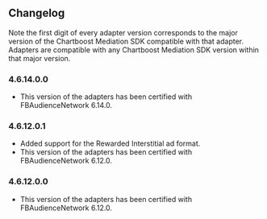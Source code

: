 ## Changelog

Note the first digit of every adapter version corresponds to the major version of the Chartboost Mediation SDK compatible with that adapter. 
Adapters are compatible with any Chartboost Mediation SDK version within that major version.

### 4.6.14.0.0
- This version of the adapters has been certified with FBAudienceNetwork 6.14.0.

### 4.6.12.0.1
- Added support for the Rewarded Interstitial ad format.
- This version of the adapters has been certified with FBAudienceNetwork 6.12.0.

### 4.6.12.0.0
- This version of the adapters has been certified with FBAudienceNetwork 6.12.0.
